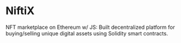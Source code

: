 # NiftiX
NFT marketplace on Ethereum w/ JS: Built decentralized platform for buying/selling unique digital assets using Solidity smart contracts.
